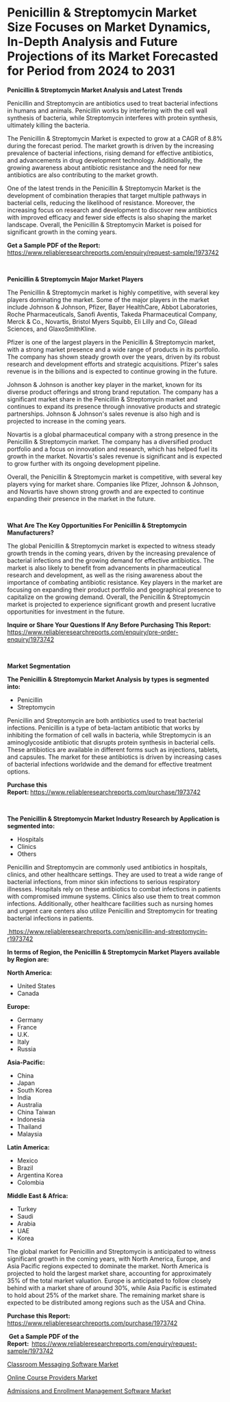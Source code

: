 <p><h1>Penicillin & Streptomycin Market Size Focuses on Market Dynamics, In-Depth Analysis and Future Projections of its Market Forecasted for Period from 2024 to 2031</h1></p><p><strong>Penicillin & Streptomycin Market Analysis and Latest Trends</strong></p>
<p><p>Penicillin and Streptomycin are antibiotics used to treat bacterial infections in humans and animals. Penicillin works by interfering with the cell wall synthesis of bacteria, while Streptomycin interferes with protein synthesis, ultimately killing the bacteria.</p><p>The Penicillin & Streptomycin Market is expected to grow at a CAGR of 8.8% during the forecast period. The market growth is driven by the increasing prevalence of bacterial infections, rising demand for effective antibiotics, and advancements in drug development technology. Additionally, the growing awareness about antibiotic resistance and the need for new antibiotics are also contributing to the market growth.</p><p>One of the latest trends in the Penicillin & Streptomycin Market is the development of combination therapies that target multiple pathways in bacterial cells, reducing the likelihood of resistance. Moreover, the increasing focus on research and development to discover new antibiotics with improved efficacy and fewer side effects is also shaping the market landscape. Overall, the Penicillin & Streptomycin Market is poised for significant growth in the coming years.</p></p>
<p><strong>Get a Sample PDF of the Report:&nbsp;</strong> <a href="https://www.reliableresearchreports.com/enquiry/request-sample/1973742">https://www.reliableresearchreports.com/enquiry/request-sample/1973742</a></p>
<p>&nbsp;</p>
<p><strong>Penicillin & Streptomycin Major Market Players</strong></p>
<p><p>The Penicillin & Streptomycin market is highly competitive, with several key players dominating the market. Some of the major players in the market include Johnson & Johnson, Pfizer, Bayer HealthCare, Abbot Laboratories, Roche Pharmaceuticals, Sanofi Aventis, Takeda Pharmaceutical Company, Merck & Co., Novartis, Bristol Myers Squibb, Eli Lilly and Co, Gilead Sciences, and GlaxoSmithKline.</p><p>Pfizer is one of the largest players in the Penicillin & Streptomycin market, with a strong market presence and a wide range of products in its portfolio. The company has shown steady growth over the years, driven by its robust research and development efforts and strategic acquisitions. Pfizer's sales revenue is in the billions and is expected to continue growing in the future.</p><p>Johnson & Johnson is another key player in the market, known for its diverse product offerings and strong brand reputation. The company has a significant market share in the Penicillin & Streptomycin market and continues to expand its presence through innovative products and strategic partnerships. Johnson & Johnson's sales revenue is also high and is projected to increase in the coming years.</p><p>Novartis is a global pharmaceutical company with a strong presence in the Penicillin & Streptomycin market. The company has a diversified product portfolio and a focus on innovation and research, which has helped fuel its growth in the market. Novartis's sales revenue is significant and is expected to grow further with its ongoing development pipeline.</p><p>Overall, the Penicillin & Streptomycin market is competitive, with several key players vying for market share. Companies like Pfizer, Johnson & Johnson, and Novartis have shown strong growth and are expected to continue expanding their presence in the market in the future.</p></p>
<p>&nbsp;</p>
<p><strong>What Are The Key Opportunities For Penicillin & Streptomycin Manufacturers?</strong></p>
<p><p>The global Penicillin & Streptomycin market is expected to witness steady growth trends in the coming years, driven by the increasing prevalence of bacterial infections and the growing demand for effective antibiotics. The market is also likely to benefit from advancements in pharmaceutical research and development, as well as the rising awareness about the importance of combating antibiotic resistance. Key players in the market are focusing on expanding their product portfolio and geographical presence to capitalize on the growing demand. Overall, the Penicillin & Streptomycin market is projected to experience significant growth and present lucrative opportunities for investment in the future.</p></p>
<p><strong>Inquire or Share Your Questions If Any Before Purchasing This Report:</strong> <a href="https://www.reliableresearchreports.com/enquiry/pre-order-enquiry/1973742">https://www.reliableresearchreports.com/enquiry/pre-order-enquiry/1973742</a></p>
<p>&nbsp;</p>
<p><strong>Market Segmentation</strong></p>
<p><strong>The Penicillin & Streptomycin Market Analysis by types is segmented into:</strong></p>
<p><ul><li>Penicillin</li><li>Streptomycin</li></ul></p>
<p><p>Penicillin and Streptomycin are both antibiotics used to treat bacterial infections. Penicillin is a type of beta-lactam antibiotic that works by inhibiting the formation of cell walls in bacteria, while Streptomycin is an aminoglycoside antibiotic that disrupts protein synthesis in bacterial cells. These antibiotics are available in different forms such as injections, tablets, and capsules. The market for these antibiotics is driven by increasing cases of bacterial infections worldwide and the demand for effective treatment options.</p></p>
<p><strong>Purchase this Report:&nbsp;</strong><a href="https://www.reliableresearchreports.com/purchase/1973742">https://www.reliableresearchreports.com/purchase/1973742</a></p>
<p>&nbsp;</p>
<p><strong>The Penicillin & Streptomycin Market Industry Research by Application is segmented into:</strong></p>
<p><ul><li>Hospitals</li><li>Clinics</li><li>Others</li></ul></p>
<p><p>Penicillin and Streptomycin are commonly used antibiotics in hospitals, clinics, and other healthcare settings. They are used to treat a wide range of bacterial infections, from minor skin infections to serious respiratory illnesses. Hospitals rely on these antibiotics to combat infections in patients with compromised immune systems. Clinics also use them to treat common infections. Additionally, other healthcare facilities such as nursing homes and urgent care centers also utilize Penicillin and Streptomycin for treating bacterial infections in patients.</p></p>
<p><a href="https://www.reliableresearchreports.com/penicillin-and-streptomycin-r1973742">&nbsp;https://www.reliableresearchreports.com/penicillin-and-streptomycin-r1973742</a></p>
<p><strong>In terms of Region, the Penicillin & Streptomycin Market Players available by Region are:</strong></p>
<p>
    <p> <strong> North America: </strong>
        <ul>
            <li>United States</li>
            <li>Canada</li>
        </ul>
        </p> 
    <p> <strong> Europe: </strong>
        <ul>
            <li>Germany</li>
            <li>France</li>
            <li>U.K.</li>
            <li>Italy</li>
            <li>Russia</li>
        </ul>
        </p> 
    <p> <strong> Asia-Pacific: </strong>
        <ul>
            <li>China</li>
            <li>Japan</li>
            <li>South Korea</li>
            <li>India</li>
            <li>Australia</li>
            <li>China Taiwan</li>
            <li>Indonesia</li>
            <li>Thailand</li>
            <li>Malaysia</li>
        </ul>
        </p> 
    <p> <strong> Latin America: </strong>
        <ul>
            <li>Mexico</li>
            <li>Brazil</li>
            <li>Argentina Korea</li>
            <li>Colombia</li>
        </ul>
        </p> 
    <p> <strong> Middle East & Africa: </strong>
        <ul>
            <li>Turkey</li>
            <li>Saudi</li>
            <li>Arabia</li>
            <li>UAE</li>
            <li>Korea</li>
        </ul>
    </p>
    </p>
<p><p>The global market for Penicillin and Streptomycin is anticipated to witness significant growth in the coming years, with North America, Europe, and Asia Pacific regions expected to dominate the market. North America is projected to hold the largest market share, accounting for approximately 35% of the total market valuation. Europe is anticipated to follow closely behind with a market share of around 30%, while Asia Pacific is estimated to hold about 25% of the market share. The remaining market share is expected to be distributed among regions such as the USA and China.</p></p>
<p><strong>Purchase this Report: </strong><a href="https://www.reliableresearchreports.com/purchase/1973742">https://www.reliableresearchreports.com/purchase/1973742</a></p>
<p>&nbsp;<strong>Get a Sample PDF of the Report:&nbsp;&nbsp;</strong><a href="https://www.reliableresearchreports.com/enquiry/request-sample/1973742">https://www.reliableresearchreports.com/enquiry/request-sample/1973742</a></p>
<p><strong></strong></p>
<p><p><a href="https://github.com/AndreanneHane2023/Market-Research-Report-List-1/blob/main/classroom-messaging-software-market.md">Classroom Messaging Software Market</a></p><p><a href="https://github.com/RyleeBauch2023/Market-Research-Report-List-2/blob/main/online-course-providers-market.md">Online Course Providers Market</a></p><p><a href="https://github.com/flwellarose/Market-Research-Report-List-1/blob/main/admissions-and-enrollment-management-software-market.md">Admissions and Enrollment Management Software Market</a></p></p>